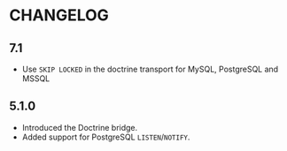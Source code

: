 CHANGELOG
=========

7.1
---

 * Use `SKIP LOCKED` in the doctrine transport for MySQL, PostgreSQL and MSSQL

5.1.0
-----

 * Introduced the Doctrine bridge.
 * Added support for PostgreSQL `LISTEN`/`NOTIFY`.
